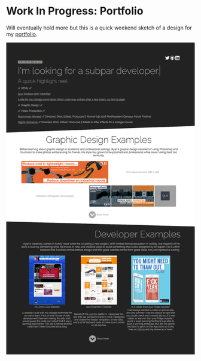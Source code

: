 # Work In Progress: Portfolio

Will eventually hold more but this is a quick weekend sketch of a design for my <a href="http://www.ryanleys.com">portfolio</a>.

<a href="http://www.ryanleys.com/" target="_blank"><img src="gitimage.png" /></a>
